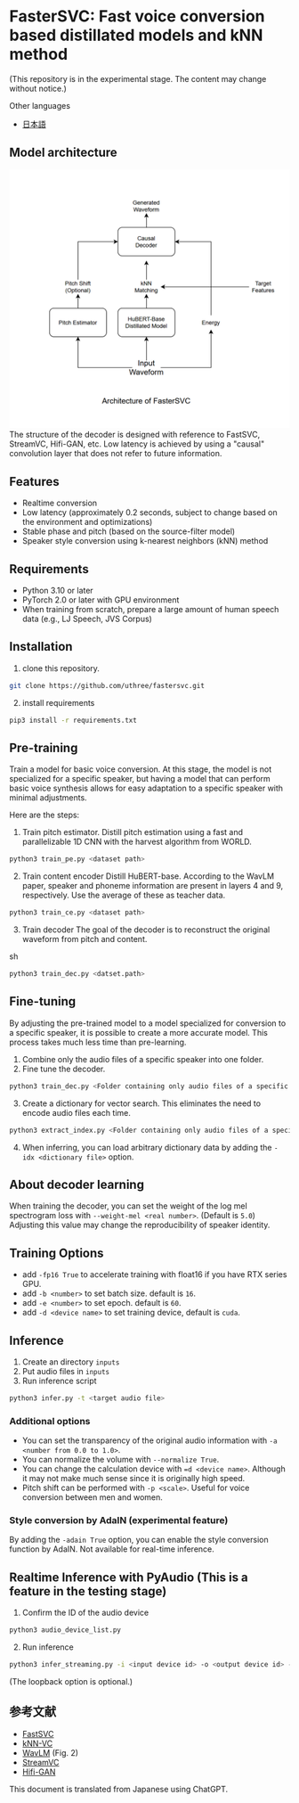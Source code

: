 # FasterSVC: Fast voice conversion based distillated models and kNN method
(This repository is in the experimental stage. The content may change without notice.)

Other languages  
- [日本語](documents/README_ja.md)

## Model architecture
![Architecture](images/fastersvc_architecture.png)
The structure of the decoder is designed with reference to FastSVC, StreamVC, Hifi-GAN, etc.
Low latency is achieved by using a "causal" convolution layer that does not refer to future information.

## Features
- Realtime conversion
- Low latency (approximately 0.2 seconds, subject to change based on the environment and optimizations)
- Stable phase and pitch (based on the source-filter model)
- Speaker style conversion using k-nearest neighbors (kNN) method

## Requirements
- Python 3.10 or later
- PyTorch 2.0 or later with GPU environment
-  When training from scratch, prepare a large amount of human speech data (e.g., LJ Speech, JVS Corpus)

## Installation
1. clone this repository.
```sh
git clone https://github.com/uthree/fastersvc.git
```
2. install requirements
```sh
pip3 install -r requirements.txt
```

## Pre-training
Train a model for basic voice conversion. At this stage, the model is not specialized for a specific speaker, but having a model that can perform basic voice synthesis allows for easy adaptation to a specific speaker with minimal adjustments.

Here are the steps:

1. Train pitch estimator.
Distill pitch estimation using a fast and parallelizable 1D CNN with the harvest algorithm from WORLD.
```sh
python3 train_pe.py <dataset path>
```

2. Train content encoder
Distill HuBERT-base. According to the WavLM paper, speaker and phoneme information are present in layers 4 and 9, respectively. Use the average of these as teacher data.
```sh
python3 train_ce.py <dataset path>
```

3. Train decoder
The goal of the decoder is to reconstruct the original waveform from pitch and content.

sh
```sh
python3 train_dec.py <datset.path>
```

## Fine-tuning
By adjusting the pre-trained model to a model specialized for conversion to a specific speaker, it is possible to create a more accurate model. This process takes much less time than pre-learning.
1. Combine only the audio files of a specific speaker into one folder.
2. Fine tune the decoder.
```sh
python3 train_dec.py <Folder containing only audio files of a specific speaker>
````
3. Create a dictionary for vector search. This eliminates the need to encode audio files each time.
```sh
python3 extract_index.py <Folder containing only audio files of a specific speaker> -o <Dictionary output destination (optional)>
```
4. When inferring, you can load arbitrary dictionary data by adding the `-idx <dictionary file>` option.

## About decoder learning
When training the decoder, you can set the weight of the log mel spectrogram loss with `--weight-mel <real number>`. (Default is `5.0`)
Adjusting this value may change the reproducibility of speaker identity.

## Training Options
- add `-fp16 True` to accelerate training with float16 if you have RTX series GPU.
- add `-b <number>` to set batch size. default is `16`.
- add `-e <number>` to set epoch. default is `60`.
- add `-d <device name>` to set training device, default is `cuda`.

## Inference
1. Create an directory `inputs`
2. Put audio files in `inputs`
3. Run inference script
```sh
python3 infer.py -t <target audio file>
```

### Additional options
- You can set the transparency of the original audio information with `-a <number from 0.0 to 1.0>`.
- You can normalize the volume with `--normalize True`.
- You can change the calculation device with `=d <device name>`. Although it may not make much sense since it is originally high speed.
- Pitch shift can be performed with `-p <scale>`. Useful for voice conversion between men and women.

### Style conversion by AdaIN (experimental feature)
By adding the `-adain True` option, you can enable the style conversion function by AdaIN. Not available for real-time inference.

## Realtime Inference with PyAudio (This is a feature in the testing stage)
1. Confirm the ID of the audio device
```sh
python3 audio_device_list.py
```

2. Run inference
```sh
python3 infer_streaming.py -i <input device id> -o <output device id> -l <loopback device id> -t <target audio file>
```
(The loopback option is optional.)

## 参考文献
- [FastSVC](https://arxiv.org/abs/2011.05731)
- [kNN-VC](https://arxiv.org/abs/2305.18975)
- [WavLM](https://arxiv.org/pdf/2110.13900.pdf) (Fig. 2)
- [StreamVC](https://arxiv.org/abs/2401.03078v1)
- [Hifi-GAN](https://arxiv.org/abs/2010.05646)

This document is translated from Japanese using ChatGPT.